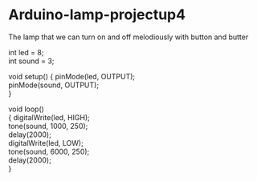 # Arduino-lamp-projectup4
The lamp that we can turn on and off melodiously with button and butter






int led = 8;                                  
int sound = 3;                              

void setup()
{
   pinMode(led, OUTPUT);               
   pinMode(sound, OUTPUT);         
}

void loop()                                         
{
   digitalWrite(led, HIGH);               
   tone(sound, 1000, 250);             
   delay(2000);                                  
   digitalWrite(led, LOW);              
   tone(sound, 6000, 250);             
   delay(2000);                                
}
